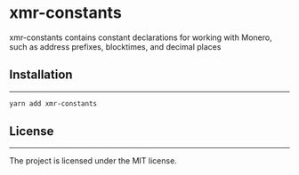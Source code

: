 # xmr-constants

xmr-constants contains constant declarations for working with Monero, such as address prefixes, blocktimes, and decimal places

## Installation

---

```sh
yarn add xmr-constants
```

## License

---

The project is licensed under the MIT license.
